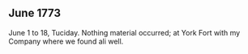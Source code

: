 ## June 1773

June 1 to 18, Tuciday. Nothing material occurred; at York Fort 
with my Company where we found ali well. 

